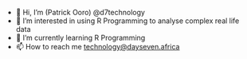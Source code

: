 - 👋 Hi, I’m (Patrick Ooro) @d7technology
- 👀 I’m interested in using R Programming to analyse complex real life data
- 🌱 I’m currently learning R Programming
- 📫 How to reach me technology@dayseven.africa

<!---
d7technology/d7technology is a ✨ special ✨ repository because its `README.md` (this file) appears on your GitHub profile.
You can click the Preview link to take a look at your changes.
--->
